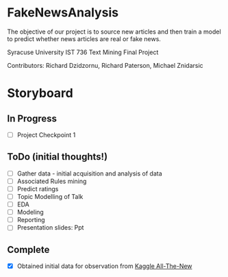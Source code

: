 # FakeNewsAnalysis
The objective of our project is to source new articles and then train a model to predict whether news articles are real or fake news.

Syracuse University IST 736 Text Mining Final Project

Contributors: Richard Dzidzornu, Richard Paterson, Michael Znidarsic
# Storyboard
## In Progress
- [ ] Project Checkpoint 1
## ToDo (initial thoughts!)
- [ ] Gather data - initial acquisition and analysis of data
- [ ] Associated Rules mining
- [ ] Predict ratings
- [ ] Topic Modelling of Talk
- [ ] EDA
- [ ] Modeling
- [ ] Reporting     
- [ ] Presentation slides: Ppt
## Complete
- [x] Obtained initial data for observation from [Kaggle All-The-New](https://www.kaggle.com/snapcrack/all-the-news)
